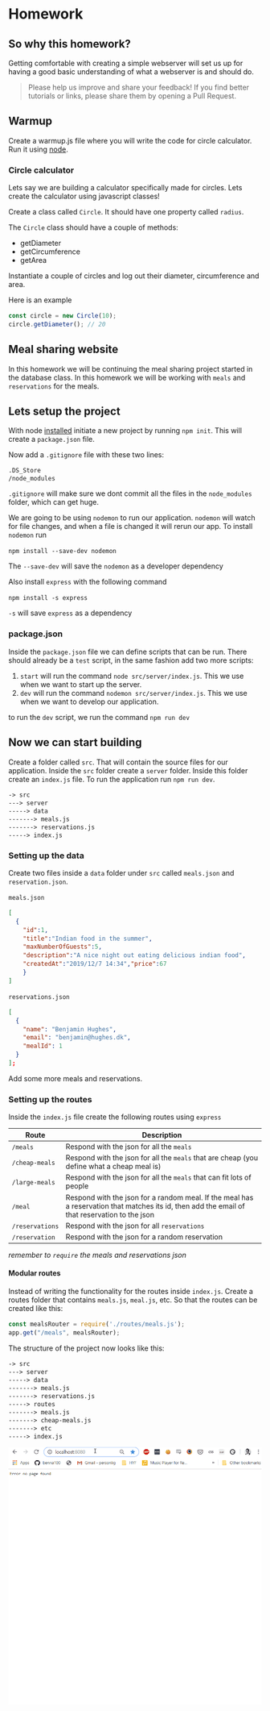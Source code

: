 # Homework

## So why this homework?
Getting comfortable with creating a simple webserver will set us up for having a good basic understanding of what a webserver is and should do. 

> Please help us improve and share your feedback! If you find better tutorials or links, please share them by opening a Pull Request.

## Warmup

Create a warmup.js file where you will write the code for circle calculator. Run it using [node](readme.md#installing-node). 

### Circle calculator
Lets say we are building a calculator specifically made for circles. Lets create the calculator using javascript classes!

Create a class called `Circle`. It should have one property called `radius`.

The `Circle` class should have a couple of methods:
- getDiameter
- getCircumference
- getArea

Instantiate a couple of circles and log out their diameter, circumference and area.

Here is an example

```js
const circle = new Circle(10);
circle.getDiameter(); // 20
```

## Meal sharing website

In this homework we will be continuing the meal sharing project started in the database class. In this homework we will be working with `meals` and `reservations` for the meals. 

## Lets setup the project
With node [installed](readme.md#installing-node) initiate a new project by running `npm init`. This will create a `package.json` file. 

Now add a `.gitignore` file with these two lines:

```
.DS_Store
/node_modules
```

`.gitignore` will make sure we dont commit all the files in the `node_modules` folder, which can get huge. 

We are going to be using `nodemon` to run our application. `nodemon` will watch for file changes, and when a file is changed it will rerun our app. To install `nodemon` run 

`npm install --save-dev nodemon`

The `--save-dev` will save the `nodemon` as a developer dependency

Also install `express` with the following command

`npm install -s express`

`-s` will save `express` as a dependency

### package.json
Inside the `package.json` file we can define scripts that can be run. There should already be a `test` script, in the same fashion add two more scripts:
1. `start` will run the command `node src/server/index.js`. This we use when we want to start up the server.
2. `dev` will run the command `nodemon src/server/index.js`. This we use when we want to develop our application.  

to run the `dev` script, we run the command `npm run dev`

## Now we can start building
Create a folder called `src`. That will contain the source files for our application. Inside the `src` folder create a `server` folder. Inside this folder create an `index.js` file. To run the application run `npm run dev`.

```
-> src
---> server
-----> data
-------> meals.js
-------> reservations.js
-----> index.js
```

### Setting up the data

Create two files inside a `data` folder under `src` called `meals.json` and `reservation.json`. 

`meals.json`
```json
[
  {
    "id":1,
    "title":"Indian food in the summer",
    "maxNumberOfGuests":5,
    "description":"A nice night out eating delicious indian food",
    "createdAt":"2019/12/7 14:34","price":67
    }
]
```

`reservations.json`
```json
[
  {
    "name": "Benjamin Hughes",
    "email": "benjamin@hughes.dk",
    "mealId": 1
  }
];
```

Add some more meals and reservations.

### Setting up the routes

Inside the `index.js` file create the following routes using `express`

| Route | Description |
| ---- | ----- |
| `/meals` | Respond with the json for all the `meals` |
| `/cheap-meals` | Respond with the json for all the `meals` that are cheap (you define what a cheap meal is) |
| `/large-meals` | Respond with the json for all the `meals` that can fit lots of people |
| `/meal` | Respond with the json for a random meal. If the meal has a reservation that matches its id, then add the email of that reservation to the json |
| `/reservations` | Respond with the json for all `reservations` |
| `/reservation` | Respond with the json for a random reservation |

*remember to `require` the meals and reservations json*

#### Modular routes
Instead of writing the functionality for the routes inside `index.js`. Create a routes folder that contains `meals.js`, `meal.js`, etc. So that the routes can be created like this:

```js
const mealsRouter = require('./routes/meals.js');
app.get("/meals", mealsRouter);

```

The structure of the project now looks like this:

```
-> src
---> server
-----> data
-------> meals.js
-------> reservations.js
-----> routes
-------> meals.js
-------> cheap-meals.js
-------> etc
-----> index.js
```

![Meal sharing](assets/meal-sharing.gif)
